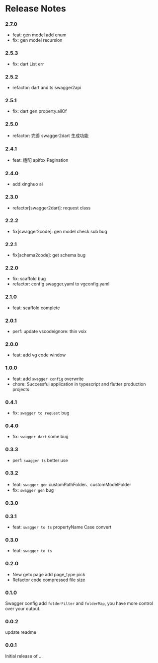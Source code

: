 <!--
 * @Author: zdd
 * @Date: 2023-05-30 17:42:04
 * @LastEditors: jimmyZhao
 * @LastEditTime: 2023-10-26 11:59:40
 * @FilePath: /vg-vscode-extension/CHANGELOG.md
 * @Description:
-->

# Release Notes

### 2.7.0

- feat: gen model add enum
- fix: gen model recursion

### 2.5.3

- fix: dart List<T> err

### 2.5.2

- refactor: dart and ts swagger2api

### 2.5.1

- fix: dart gen property.allOf

### 2.5.0

- refactor: 完善 swagger2dart 生成功能

### 2.4.1

- feat: 适配 apifox Pagination

### 2.4.0

- add xinghuo ai

### 2.3.0

- refactor[swagger2dart]: request class

### 2.2.2

- fix[swagger2code]: gen model check sub bug

### 2.2.1

- fix[schema2code]: get schema bug

### 2.2.0

- fix: scaffold bug
- refactor: config swagger.yaml to vgconfig.yaml

### 2.1.0

- feat: scaffold complete

### 2.0.1

- perf: update vscodeignore: thin vsix

### 2.0.0

- feat: add vg code window

### 1.0.0

- feat: add `swagger config` overwrite
- chore: Successful application in typescript and flutter production projects

### 0.4.1

- fix: `swagger to request` bug

### 0.4.0

- fix: `swagger dart` some bug

### 0.3.3

- perf: `swagger ts` better use

### 0.3.2

- feat: `swagger gen` customPathFolder、customModelFolder
- fix: `swagger gen` bug

### 0.3.0

### 0.3.1

- feat: `swagger to ts` propertyName Case convert

### 0.3.0

- feat: `swagger to ts`

### 0.2.0

- New getx page add page_type pick
- Refactor code compressed file size

### 0.1.0

Swagger config add `folderFilter` and `folderMap`, you have more control over your output.

### 0.0.2

update readme

### 0.0.1

Initial release of ...
